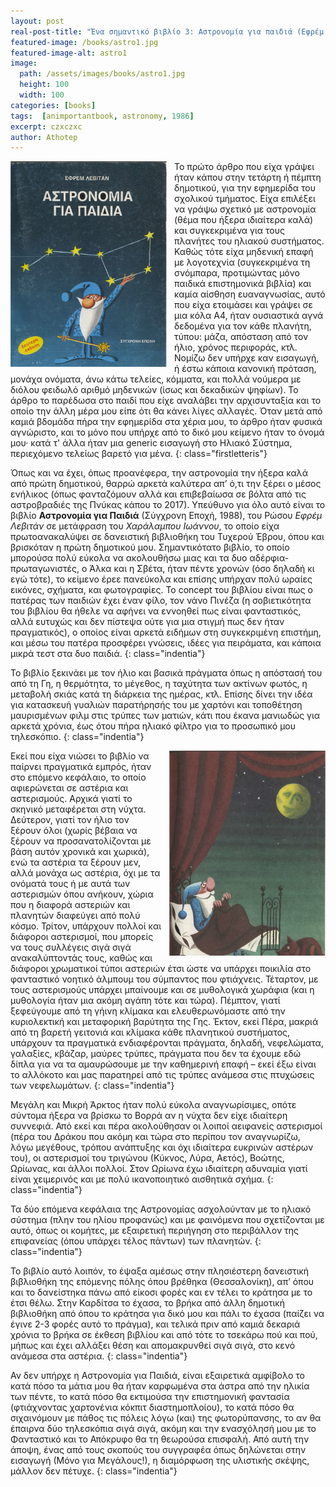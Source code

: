 ```yaml
---
layout: post
real-post-title: "Ένα σημαντικό βιβλίο 3: Αστρονομία για παιδιά (Εφρέμ Λεβιτάν)"
featured-image: /books/astro1.jpg
featured-image-alt: astro1
image:
  path: /assets/images/books/astro1.jpg
  height: 100
  width: 100
categories: [books]
tags:  [animportantbook, astronomy, 1986]
excerpt: czxczxc
author: Athotep
---
```


<img align="left" src="/assets/images/books/astro0.jpg" width='250' style="padding: 0px 12px 0px 0px" alt="eksofyllo">

Το πρώτο άρθρο που είχα γράψει ήταν κάπου στην τετάρτη ή πέμπτη δημοτικού, για την εφημερίδα του σχολικού τμήματος. Είχα επιλέξει να γράψω σχετικό με αστρονομία (θέμα που ήξερα ιδιαίτερα καλά) και συγκεκριμένα για τους πλανήτες του ηλιακού συστήματος. Καθώς τότε είχα μηδενική επαφή με λογοτεχνία (συγκεκριμένα τη σνόμπαρα, προτιμώντας μόνο παιδικά επιστημονικά βιβλία) και καμία αίσθηση ευαναγνωσίας, αυτό που είχα ετοιμάσει και γράψει σε μια κόλα Α4, ήταν ουσιαστικά αγνά δεδομένα για τον κάθε πλανήτη, τύπου: μάζα, απόσταση από τον ήλιο, χρόνος περιφοράς, κτλ. Νομίζω δεν υπήρχε καν εισαγωγή, ή έστω κάποια κανονική πρόταση, μονάχα ονόματα, άνω κάτω τελείες, κόμματα, και πολλά νούμερα με διόλου φειδωλό αριθμό μηδενικών (ίσως και δεκαδικών ψηφίων). Το άρθρο το παρέδωσα στο παιδί που είχε αναλάβει την αρχισυνταξία και το οποίο την άλλη μέρα μου είπε ότι θα κάνει λίγες αλλαγές. Όταν μετά από καμιά βδομάδα πήρα την εφημερίδα στα χέρια μου, το άρθρο ήταν φυσικά αγνώριστο, και το μόνο που υπήρχε από το δικό μου κείμενο ήταν το όνομά μου· κατά τ' άλλα ήταν μια generic εισαγωγή στο Ηλιακό Σύστημα, περιεχόμενο τελείως βαρετό για μένα.
{: class="firstletteris"}

Όπως και να έχει, όπως προανέφερα, την αστρονομία την ήξερα καλά από πρώτη δημοτικού, θαρρώ αρκετά καλύτερα απ’ ό,τι την ξέρει ο μέσος ενήλικος (όπως φανταζόμουν αλλά και επιβεβαίωσα σε βόλτα από τις αστροβραδιές της Πνύκας κάπου το 2017). Υπεύθυνο για όλο αυτό είναι το βιβλίο **Αστρονομία για Παιδιά** (Σύγχρονη Εποχή, 1988), του Ρώσου *Εφρέμ Λεβιτάν* σε μετάφραση του *Χαράλαμπου Ιωάννου*, το οποίο είχα πρωτοανακαλύψει σε δανειστική βιβλιοθήκη του Τυχερού Έβρου, όπου και βρισκόταν η πρώτη δημοτικού μου. Σημαντικότατο βιβλίο, το οποίο μπορούσα πολύ εύκολα να ακολουθήσω μιας και τα δυο αδέρφια-πρωταγωνιστές, ο Άλκα και η Σβέτα, ήταν πέντε χρονών (όσο δηλαδή κι εγώ τότε), το κείμενο έρεε πανεύκολα και επίσης υπήρχαν πολύ ωραίες εικόνες, σχήματα, και φωτογραφίες. Το concept του βιβλίου είναι πως ο πατέρας των παιδιών έχει έναν φίλο, τον νάνο Πινέζα (η σοβιετικότητα του βιβλίου θα ήθελε να αφήνει να εννοηθεί πως είναι φανταστικός, αλλά ευτυχώς και δεν πίστεψα ούτε για μια στιγμή πως δεν ήταν πραγματικός), ο οποίος είναι αρκετά ειδήμων στη συγκεκριμένη επιστήμη, και μέσω του πατέρα προσφέρει γνώσεις, ιδέες για πειράματα, και κάποια μικρά τεστ στα δυο παιδιά.
{: class="indentia"}

Το βιβλίο ξεκινάει με τον ήλιο και βασικά πράγματα όπως η απόστασή του από τη Γη, η θερμότητα, το μέγεθος, η ταχύτητα των ακτίνων φωτός, η μεταβολή σκιάς κατά τη διάρκεια της ημέρας, κτλ. Επίσης δίνει την ιδέα για κατασκευή γυαλιών παρατήρησής του με χαρτόνι και τοποθέτηση μαυρισμένων  φιλμ στις τρύπες των ματιών, κάτι που έκανα μανιωδώς για αρκετά χρόνια, έως ότου πήρα ηλιακό φίλτρο για το προσωπικό μου τηλεσκόπιο.
{: class="indentia"}

<img align="right" src="/assets/images/books/astro2.jpg" width='250' style="padding: 0px 0px 0px 12px" alt="feggaronychta">

Εκεί που είχα νιώσει το βιβλίο να παίρνει πραγματικά εμπρός, ήταν στο επόμενο κεφάλαιο, το οποίο αφιερώνεται σε αστέρια και αστερισμούς. Αρχικά γιατί το σκηνικό μεταφέρεται στη νύχτα. Δεύτερον, γιατί τον ήλιο τον ξέρουν όλοι (χωρίς βέβαια να ξέρουν να προσανατολίζονται με βάση αυτόν χρονικά και χωρικά), ενώ τα αστέρια τα ξέρουν μεν, αλλά μονάχα ως αστέρια, όχι με τα ονόματά τους ή με αυτά των αστερισμών όπου ανήκουν, χώρια που η διαφορά αστεριών και πλανητών διαφεύγει από πολύ κόσμο. Τρίτον, υπάρχουν πολλοί και διάφοροι αστερισμοί, που μπορείς να τους συλλέγεις σιγά σιγά ανακαλύπτοντάς τους, καθώς και διάφοροι χρωματικοί τύποι αστεριών έτσι ώστε να υπάρχει ποικιλία στο φανταστικό νοητικό άλμπουμ του σύμπαντος που φτιάχνεις. Τέταρτον, με τους αστερισμούς υπάρχει μπαίνουμε και σε μυθολογικά χωράφια (και η μυθολογία ήταν μια ακόμη αγάπη τότε και τώρα). Πέμπτον, γιατί ξεφεύγουμε από τη γήινη κλίμακα και ελευθερωνόμαστε από την κυριολεκτική και μεταφορική βαρύτητα της Γης. Έκτον, εκεί Πέρα, μακριά από τη βαρετή γειτονιά και κλίμακα κάθε πλανητικού συστήματος, υπάρχουν τα πραγματικά ενδιαφέρονται πράγματα, δηλαδή, νεφελώματα, γαλαξίες, κβάζαρ, μαύρες τρύπες, πράγματα που δεν τα έχουμε εδώ δίπλα για να τα αμαυρώσουμε με την καθημερινή επαφή – εκεί έξω είναι το αλλόκοτο και μας παρατηρεί από τις τρύπες ανάμεσα στις πτυχώσεις των νεφελωμάτων.
{: class="indentia"}

Μεγάλη και Μικρή Άρκτος ήταν πολύ εύκολα αναγνωρίσιμες, οπότε σύντομα ήξερα να βρίσκω το Βορρά αν η νύχτα δεν είχε ιδιαίτερη συννεφιά. Από εκεί και πέρα ακολούθησαν οι λοιποί αειφανείς αστερισμοί (πέρα του Δράκου που ακόμη και τώρα στο περίπου τον αναγνωρίζω, λόγω μεγέθους, τρόπου ανάπτυξης και όχι ιδιαίτερα ευκρινών αστέρων του), οι αστερισμοί του τριγώνου (Κύκνος, Λύρα, Αετός), Βοώτης, Ωρίωνας, και άλλοι πολλοί. Στον Ωρίωνα έχω ιδιαίτερη αδυναμία γιατί είναι χειμερινός και με πολύ ικανοποιητικό αισθητικά σχήμα.
{: class="indentia"}

Τα δύο επόμενα κεφάλαια της Αστρονομίας ασχολούνταν με το ηλιακό σύστημα (πλην του ηλίου προφανώς) και με φαινόμενα που σχετίζονται με αυτό, όπως οι κομήτες, με εξαιρετική περιήγηση στο περιβάλλον της επιφανείας (όπου υπάρχει τέλος πάντων) των πλανητών.
{: class="indentia"}

Το βιβλίο αυτό λοιπόν, το έψαξα αμέσως στην πλησιέστερη δανειστική βιβλιοθήκη της επόμενης πόλης όπου βρέθηκα (Θεσσαλονίκη), απ’ όπου και το δανείστηκα πάνω από είκοσι φορές και εν τέλει το κράτησα με το έτσι θέλω. Στην Καρδίτσα το έχασα, το βρήκα από άλλη δημοτική βιβλιοθήκη από όπου το κράτησα για δικό μου και πάλι το έχασα (παίζει να έγινε 2-3 φορές αυτό το πράγμα), και τελικά πριν από καμιά δεκαριά χρόνια το βρήκα σε έκθεση βιβλίου και από τότε το τσεκάρω πού και πού, μήπως και έχει αλλάξει θέση και απομακρυνθεί σιγά σιγά, στο κενό ανάμεσα στα αστέρια.
{: class="indentia"}

Αν δεν υπήρχε η Αστρονομία για Παιδιά, είναι εξαιρετικά αμφίβολο το κατά πόσο τα μάτια μου θα ήταν καρφωμένα στα άστρα από την ηλικία των πέντε, το κατά πόσο θα εκτιμούσα την επιστημονική φαντασία (φτιάχνοντας χαρτονένια κόκπιτ διαστημοπλοίου), το κατά πόσο θα σιχαινόμουν με πάθος τις πόλεις λόγω (και) της φωτορύπανσης, το αν θα έπαιρνα δύο τηλεσκόπια σιγά σιγά, ακόμη και την ενασχόλησή μου με το Φανταστικό και το Απόκρυφο θα τη θεωρούσα επισφαλή. Από αυτή την άποψη, ένας από τους σκοπούς του συγγραφέα όπως δηλώνεται στην εισαγωγή (Μόνο για Μεγάλους!), η διαμόρφωση της υλιστικής σκέψης, μάλλον δεν πέτυχε.
{: class="indentia"}
